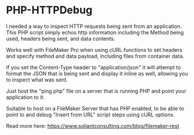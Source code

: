 PHP-HTTPDebug
===========
I needed a way to inspect HTTP requests being sent from an application. This PHP script simply
echos http information including the Method being used, headers being sent, and data contents.

Works well with FileMaker Pro when using cURL functions to set headers and specify method
and data payload, including files from container data.

If you set the Content-Type header to "application/json" it will attempt to format the JSON
that is being sent and display it inline as well, allowing you to inspect what was sent.

Just host the "ping.php" file on a server that is running PHP and point your application to it.

Suitable to host on a FileMaker Server that has PHP enabled, to be able to point to and debug 
"Insert from URL" script steps using cURL options.

Read more here:
https://www.soliantconsulting.com/blog/filemaker-rest
